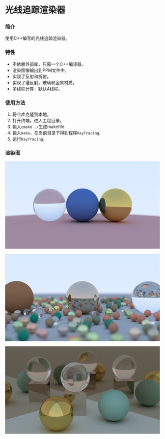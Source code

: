 # 光线追踪渲染器

### 简介

使用C++编写的光线追踪渲染器。

### 特性

- 不依赖外部库，只需一个C++编译器。
- 渲染图像输出到PPM文件中。
- 实现了反射和折射。
- 实现了漫反射，玻璃和金属材质。
- 多线程计算，默认4线程。

### 使用方法

1. 将仓库克隆到本地。
2. 打开终端，进入工程目录。
3. 输入`cmake ./`生成makefile.
4. 输入`make`，在当前目录下得到程序`RayTracing`.
5. 运行`RayTracing`.

### 渲染图

![](balls1.jpg)

![](balls2.jpg)

![](balls3.jpg)